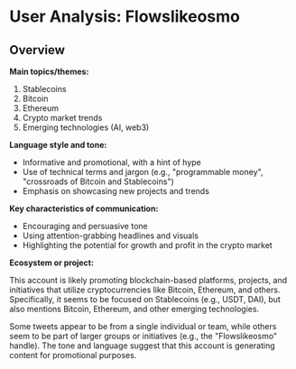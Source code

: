 # User Analysis: Flowslikeosmo

## Overview

**Main topics/themes:**

1. Stablecoins
2. Bitcoin
3. Ethereum
4. Crypto market trends
5. Emerging technologies (AI, web3)

**Language style and tone:**

* Informative and promotional, with a hint of hype
* Use of technical terms and jargon (e.g., "programmable money", "crossroads of Bitcoin and Stablecoins")
* Emphasis on showcasing new projects and trends

**Key characteristics of communication:**

* Encouraging and persuasive tone
* Using attention-grabbing headlines and visuals
* Highlighting the potential for growth and profit in the crypto market

**Ecosystem or project:**

This account is likely promoting blockchain-based platforms, projects, and initiatives that utilize cryptocurrencies like Bitcoin, Ethereum, and others. Specifically, it seems to be focused on Stablecoins (e.g., USDT, DAI), but also mentions Bitcoin, Ethereum, and other emerging technologies.

Some tweets appear to be from a single individual or team, while others seem to be part of larger groups or initiatives (e.g., the "Flowslikeosmo" handle). The tone and language suggest that this account is generating content for promotional purposes.